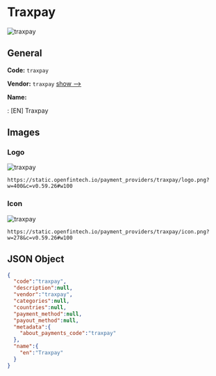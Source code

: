 
# Traxpay 
![traxpay](https://static.openfintech.io/payment_providers/traxpay/logo.png?w=400&c=v0.59.26#w100)  

## General 
 
**Code:** `traxpay` 
 
**Vendor:** `traxpay` [show -->](/vendors/traxpay/) 
 
**Name:** 
 
:	[EN] Traxpay 
 

## Images 

### Logo 
 
![traxpay](https://static.openfintech.io/payment_providers/traxpay/logo.png?w=400&c=v0.59.26#w100)  

```
https://static.openfintech.io/payment_providers/traxpay/logo.png?w=400&c=v0.59.26#w100
```  

### Icon 
 
![traxpay](https://static.openfintech.io/payment_providers/traxpay/icon.png?w=278&c=v0.59.26#w100)  

```
https://static.openfintech.io/payment_providers/traxpay/icon.png?w=278&c=v0.59.26#w100
```  

## JSON Object 

```json
{
  "code":"traxpay",
  "description":null,
  "vendor":"traxpay",
  "categories":null,
  "countries":null,
  "payment_method":null,
  "payout_method":null,
  "metadata":{
    "about_payments_code":"traxpay"
  },
  "name":{
    "en":"Traxpay"
  }
}
```  
